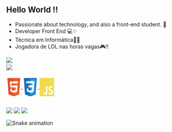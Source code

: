 ##                                                     Hello World !! 
 
   
 *  Passionate about technology, and also a front-end student. 💜
 *  Developer Front End 💻✨ 
 *  Técnica em Informática👩‍🔧  
 *  Jogadora de LOL nas horas vagas🎮!!
  
 <div>
  <a href="https://github.com/natfirmino">
  <img height="180em" src="https://github-readme-stats.vercel.app/api?username=natfirmino&show_icons=true&theme=dracula&include_all_commits=true&count_private=true"/>
   <br>
  <img  height="180em" src="https://github-readme-stats.vercel.app/api/top-langs/?username=Natfirmino&layout=compact&langs_count=7&theme=dracula"/>
</div>
<div style="display: inline_block"><br>
  <img align="center" alt="Nat-HTML" height="50" width="40" src="https://raw.githubusercontent.com/devicons/devicon/master/icons/html5/html5-original.svg">
  <img align="center" alt="Nat-CSS" height="50" width="40" src="https://raw.githubusercontent.com/devicons/devicon/master/icons/css3/css3-original.svg">
  <img align="center" alt="Nat-Js" height="50" width="40" src="https://raw.githubusercontent.com/devicons/devicon/master/icons/javascript/javascript-plain.svg">
</div>
  
  ##
<div> 
  <a href="https://instagram.com/natalinefirmino_" target="_blank"><img src="https://img.shields.io/badge/-Instagram-%23E4405F?style=for-the-badge&logo=instagram&logoColor=white" target="_blank"></a> 
  <a href="https:///www.linkedin.com/in/nataline-firmino-0b82b3209/" target="_blank"><img src="https://img.shields.io/badge/-LinkedIn-%230077B5?style=for-the-badge&logo=linkedin&logoColor=white" target="_blank"></a> 
    <a href = "mailto:nataliefirmino@gmail.com"><img src="https://img.shields.io/badge/-Gmail-%23333?style=for-the-badge&logo=gmail&logoColor=white" target="_blank"></a>
</div>
 
  ![Snake animation](https://github.com/natfirmino/TesteNat/blob/output/github-contribution-grid-snake.svg)
 














